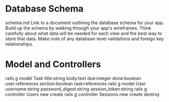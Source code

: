 # Database Schema

schema.md
Link to a document outlining the database schema for your app. Build up the schema by walking through your app's wireframes. Think carefully about what data will be needed for each view and the best way to store that data. Make note of any database-level validations and foreign key relationships.



# Model and Controllers
rails g model Task title:string body:text due:integer done:boolean user:references section:boolean task:references
rails g model User username:string password_digest:string session_token:string
rails g controller Users new create
rails g controller Sessions new create destroy
